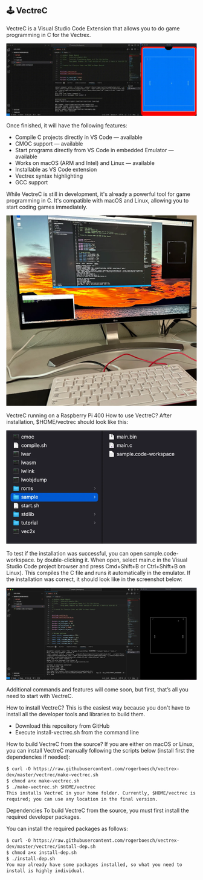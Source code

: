 ## 🕹️ VectreC

VectreC is a Visual Studio Code Extension that allows you to do game programming in C for the Vectrex.

![VectreC](/images/vectrec-001.webp)

Once finished, it will have the following features:

- Compile C projects directly in VS Code — available
- CMOC support — available
- Start programs directly from VS Code in embedded Emulator — available
- Works on macOS (ARM and Intel) and Linux — available
- Installable as VS Code extension
- Vectrex syntax highlighting
- GCC support

While VectreC is still in development, it's already a powerful tool for game programming in C. It's compatible with macOS and Linux, allowing you to start coding games immediately.

![VectreC](/images/vectrec-002.webp)

VectreC running on a Raspberry Pi 400
How to use VectreC?
After installation, $HOME/vectrec should look like this:

![VectreC](/images/vectrec-003.webp)

To test if the installation was successful, you can open sample.code-workspace. by double-clicking it. When open, select main.c in the Visual Studio Code project browser and press Cmd+Shift+B or Ctrl+Shift+B on Linux). This compiles the C file and runs it automatically in the emulator. If the installation was correct, it should look like in the screenshot below:

![VectreC](/images/vectrec-004.webp)

Additional commands and features will come soon, but first, that’s all you need to start with VectreC.

How to install VectreC?
This is the easiest way because you don't have to install all the developer tools and libraries to build them.

- Download this repository from GitHub
- Execute install-vectrec.sh from the command line

How to build VectreC from the source?
If you are either on macOS or Linux, you can install VectreC manually following the scripts below (install first the dependencies if needed):

```
$ curl -O https://raw.githubusercontent.com/rogerboesch/vectrex-dev/master/vectrec/make-vectrec.sh
$ chmod a+x make-vectrec.sh
$ ./make-vectrec.sh $HOME/vectrec
This installs VectreC in your home folder. Currently, $HOME/vectrec is required; you can use any location in the final version.
```

Dependencies
To build VectreC from the source, you must first install the required developer packages.

You can install the required packages as follows:

```
$ curl -O https://raw.githubusercontent.com/rogerboesch/vectrex-dev/master/vectrec/install-dep.sh
$ chmod a+x install-dep.sh
$ ./install-dep.sh
You may already have some packages installed, so what you need to install is highly individual.
```